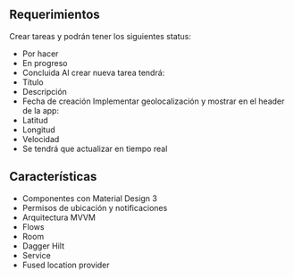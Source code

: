 ## Requerimientos

Crear tareas y podrán tener los siguientes status:
- Por hacer
- En progreso
- Concluida
Al crear nueva tarea tendrá:
- Título
- Descripción
- Fecha de creación
Implementar geolocalización y mostrar en el header de la app:
- Latitud
- Longitud
- Velocidad
- Se tendrá que actualizar en tiempo real

## Características
- Componentes con Material Design 3
- Permisos de ubicación y notificaciones
- Arquitectura MVVM
- Flows
- Room
- Dagger Hilt
- Service
- Fused location provider

